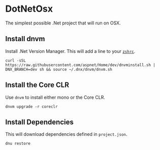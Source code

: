 # DotNetOsx

The simplest possible .Net project that will run on OSX.

## Install dnvm

Install .Net Version Manager. This will add a line to your [`zshrc`](https://github.com/plaxdan/prezto/commit/8b6b16171453232aea5b0a876daf1b668ccfd5f2).

```
curl -sSL https://raw.githubusercontent.com/aspnet/Home/dev/dnvminstall.sh | DNX_BRANCH=dev sh && source ~/.dnx/dnvm/dnvm.sh
```

## Install the Core CLR

Use `dnvm` to install either mono or the Core CLR.

```
dnvm upgrade -r coreclr
```

## Install Dependencies

This will download dependencies defined in `project.json`.

```
dnu restore
```
